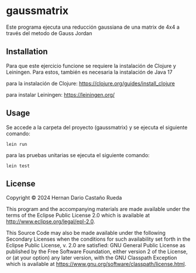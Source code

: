 # gaussmatrix

Este programa ejecuta una reducción gaussiana de una matrix de 4x4 a través del metodo de Gauss Jordan

## Installation

Para que este ejercicio funcione se requiere la instalación de Clojure y Leiningen. Para estos, también es necesaria la instalación de Java 17

para la instalación de Clojure:
https://clojure.org/guides/install_clojure

para instalar Leiningen:
https://leiningen.org/

## Usage

Se accede a la carpeta del proyecto (gaussmatrix) y se ejecuta el siguiente comando:

``` lein run ```

para las pruebas unitarias se ejecuta el siguiente comando:

``` lein test ```


## License

Copyright © 2024 Hernan Dario Castaño Rueda

This program and the accompanying materials are made available under the
terms of the Eclipse Public License 2.0 which is available at
http://www.eclipse.org/legal/epl-2.0.

This Source Code may also be made available under the following Secondary
Licenses when the conditions for such availability set forth in the Eclipse
Public License, v. 2.0 are satisfied: GNU General Public License as published by
the Free Software Foundation, either version 2 of the License, or (at your
option) any later version, with the GNU Classpath Exception which is available
at https://www.gnu.org/software/classpath/license.html.

